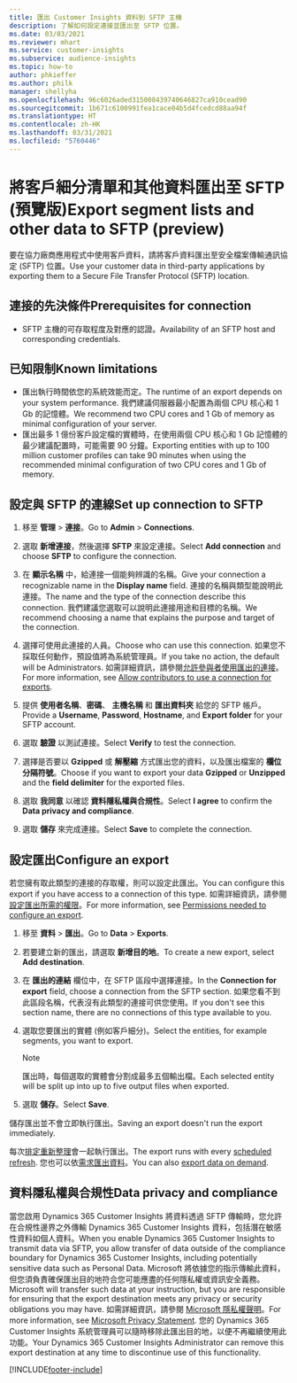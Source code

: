 ```yaml
---
title: 匯出 Customer Insights 資料到 SFTP 主機
description: 了解如何設定連接並匯出至 SFTP 位置。
ms.date: 03/03/2021
ms.reviewer: mhart
ms.service: customer-insights
ms.subservice: audience-insights
ms.topic: how-to
author: phkieffer
ms.author: philk
manager: shellyha
ms.openlocfilehash: 96c6026aded315008439740646827ca910cead90
ms.sourcegitcommit: 1b671c6100991fea1cace04b5d4fcedcd88aa94f
ms.translationtype: HT
ms.contentlocale: zh-HK
ms.lasthandoff: 03/31/2021
ms.locfileid: "5760446"
---
```

# <a name="export-segment-lists-and-other-data-to-sftp-preview"></a><span data-ttu-id="0f982-103">將客戶細分清單和其他資料匯出至 SFTP (預覽版)</span><span class="sxs-lookup"><span data-stu-id="0f982-103">Export segment lists and other data to SFTP (preview)</span></span>

<span data-ttu-id="0f982-104">要在協力廠商應用程式中使用客戶資料，請將客戶資料匯出至安全檔案傳輸通訊協定 (SFTP) 位置。</span><span class="sxs-lookup"><span data-stu-id="0f982-104">Use your customer data in third-party applications by exporting them to a Secure File Transfer Protocol (SFTP) location.</span></span>

## <a name="prerequisites-for-connection"></a><span data-ttu-id="0f982-105">連接的先決條件</span><span class="sxs-lookup"><span data-stu-id="0f982-105">Prerequisites for connection</span></span>

- <span data-ttu-id="0f982-106">SFTP 主機的可存取程度及對應的認證。</span><span class="sxs-lookup"><span data-stu-id="0f982-106">Availability of an SFTP host and corresponding credentials.</span></span>

## <a name="known-limitations"></a><span data-ttu-id="0f982-107">已知限制</span><span class="sxs-lookup"><span data-stu-id="0f982-107">Known limitations</span></span>

- <span data-ttu-id="0f982-108">匯出執行時間依您的系統效能而定。</span><span class="sxs-lookup"><span data-stu-id="0f982-108">The runtime of an export depends on your system performance.</span></span> <span data-ttu-id="0f982-109">我們建議伺服器最小配置為兩個 CPU 核心和 1 Gb 的記憶體。</span><span class="sxs-lookup"><span data-stu-id="0f982-109">We recommend two CPU cores and 1 Gb of memory as minimal configuration of your server.</span></span> 
- <span data-ttu-id="0f982-110">匯出最多 1 億份客戶設定檔的實體時，在使用兩個 CPU 核心和 1 Gb 記憶體的最少建議配置時，可能需要 90 分鐘。</span><span class="sxs-lookup"><span data-stu-id="0f982-110">Exporting entities with up to 100 million customer profiles can take 90 minutes when using the recommended minimal configuration of two CPU cores and 1 Gb of memory.</span></span> 

## <a name="set-up-connection-to-sftp"></a><span data-ttu-id="0f982-111">設定與 SFTP 的連線</span><span class="sxs-lookup"><span data-stu-id="0f982-111">Set up connection to SFTP</span></span>

1. <span data-ttu-id="0f982-112">移至 **管理** > **連接**。</span><span class="sxs-lookup"><span data-stu-id="0f982-112">Go to **Admin** > **Connections**.</span></span>

1. <span data-ttu-id="0f982-113">選取 **新增連接**，然後選擇 **SFTP** 來設定連接。</span><span class="sxs-lookup"><span data-stu-id="0f982-113">Select **Add connection** and choose **SFTP** to configure the connection.</span></span>

1. <span data-ttu-id="0f982-114">在 **顯示名稱** 中，給連接一個能夠辨識的名稱。</span><span class="sxs-lookup"><span data-stu-id="0f982-114">Give your connection a recognizable name in the **Display name** field.</span></span> <span data-ttu-id="0f982-115">連接的名稱與類型能說明此連接。</span><span class="sxs-lookup"><span data-stu-id="0f982-115">The name and the type of the connection describe this connection.</span></span> <span data-ttu-id="0f982-116">我們建議您選取可以說明此連接用途和目標的名稱。</span><span class="sxs-lookup"><span data-stu-id="0f982-116">We recommend choosing a name that explains the purpose and target of the connection.</span></span>

1. <span data-ttu-id="0f982-117">選擇可使用此連接的人員。</span><span class="sxs-lookup"><span data-stu-id="0f982-117">Choose who can use this connection.</span></span> <span data-ttu-id="0f982-118">如果您不採取任何動作，預設值將為系統管理員。</span><span class="sxs-lookup"><span data-stu-id="0f982-118">If you take no action, the default will be Administrators.</span></span> <span data-ttu-id="0f982-119">如需詳細資訊，請參閱[允許參與者使用匯出的連接](connections.md#allow-contributors-to-use-a-connection-for-exports)。</span><span class="sxs-lookup"><span data-stu-id="0f982-119">For more information, see [Allow contributors to use a connection for exports](connections.md#allow-contributors-to-use-a-connection-for-exports).</span></span>

1. <span data-ttu-id="0f982-120">提供 **使用者名稱**、**密碼**、 **主機名稱** 和 **匯出資料夾** 給您的 SFTP 帳戶。</span><span class="sxs-lookup"><span data-stu-id="0f982-120">Provide a **Username**, **Password**, **Hostname**, and **Export folder** for your SFTP account.</span></span>

1. <span data-ttu-id="0f982-121">選取 **驗證** 以測試連接。</span><span class="sxs-lookup"><span data-stu-id="0f982-121">Select **Verify** to test the connection.</span></span>

1. <span data-ttu-id="0f982-122">選擇是否要以 **Gzipped** 或 **解壓縮** 方式匯出您的資料，以及匯出檔案的 **欄位分隔符號**。</span><span class="sxs-lookup"><span data-stu-id="0f982-122">Choose if you want to export your data **Gzipped** or **Unzipped** and the **field delimiter** for the exported files.</span></span>

1. <span data-ttu-id="0f982-123">選取 **我同意** 以確認 **資料隱私權與合規性**。</span><span class="sxs-lookup"><span data-stu-id="0f982-123">Select **I agree** to confirm the **Data privacy and compliance**.</span></span>

1. <span data-ttu-id="0f982-124">選取 **儲存** 來完成連接。</span><span class="sxs-lookup"><span data-stu-id="0f982-124">Select **Save** to complete the connection.</span></span>

## <a name="configure-an-export"></a><span data-ttu-id="0f982-125">設定匯出</span><span class="sxs-lookup"><span data-stu-id="0f982-125">Configure an export</span></span>

<span data-ttu-id="0f982-126">若您擁有取此類型的連接的存取權，則可以設定此匯出。</span><span class="sxs-lookup"><span data-stu-id="0f982-126">You can configure this export if you have access to a connection of this type.</span></span> <span data-ttu-id="0f982-127">如需詳細資訊，請參閱[設定匯出所需的權限](export-destinations.md#set-up-a-new-export)。</span><span class="sxs-lookup"><span data-stu-id="0f982-127">For more information, see [Permissions needed to configure an export](export-destinations.md#set-up-a-new-export).</span></span>

1. <span data-ttu-id="0f982-128">移至 **資料** > **匯出**。</span><span class="sxs-lookup"><span data-stu-id="0f982-128">Go to **Data** > **Exports**.</span></span>

1. <span data-ttu-id="0f982-129">若要建立新的匯出，請選取 **新增目的地**。</span><span class="sxs-lookup"><span data-stu-id="0f982-129">To create a new export, select **Add destination**.</span></span>

1. <span data-ttu-id="0f982-130">在 **匯出的連結** 欄位中，在 SFTP 區段中選擇連接。</span><span class="sxs-lookup"><span data-stu-id="0f982-130">In the **Connection for export** field, choose a connection from the SFTP section.</span></span> <span data-ttu-id="0f982-131">如果您看不到此區段名稱，代表沒有此類型的連接可供您使用。</span><span class="sxs-lookup"><span data-stu-id="0f982-131">If you don't see this section name, there are no connections of this type available to you.</span></span>

1. <span data-ttu-id="0f982-132">選取您要匯出的實體 (例如客戶細分)。</span><span class="sxs-lookup"><span data-stu-id="0f982-132">Select the entities, for example segments, you want to export.</span></span>

   > [!NOTE]
   > <span data-ttu-id="0f982-133">匯出時，每個選取的實體會分割成最多五個輸出檔。</span><span class="sxs-lookup"><span data-stu-id="0f982-133">Each selected entity will be split up into up to five output files when exported.</span></span> 

1. <span data-ttu-id="0f982-134">選取 **儲存**。</span><span class="sxs-lookup"><span data-stu-id="0f982-134">Select **Save**.</span></span>

<span data-ttu-id="0f982-135">儲存匯出並不會立即執行匯出。</span><span class="sxs-lookup"><span data-stu-id="0f982-135">Saving an export doesn't run the export immediately.</span></span>

<span data-ttu-id="0f982-136">每次[排定重新整理](system.md#schedule-tab)會一起執行匯出。</span><span class="sxs-lookup"><span data-stu-id="0f982-136">The export runs with every [scheduled refresh](system.md#schedule-tab).</span></span> <span data-ttu-id="0f982-137">您也可以依[需求匯出資料](export-destinations.md#run-exports-on-demand)。</span><span class="sxs-lookup"><span data-stu-id="0f982-137">You can also [export data on demand](export-destinations.md#run-exports-on-demand).</span></span> 

## <a name="data-privacy-and-compliance"></a><span data-ttu-id="0f982-138">資料隱私權與合規性</span><span class="sxs-lookup"><span data-stu-id="0f982-138">Data privacy and compliance</span></span>

<span data-ttu-id="0f982-139">當您啟用 Dynamics 365 Customer Insights 將資料透過 SFTP 傳輸時，您允許在合規性邊界之外傳輸 Dynamics 365 Customer Insights 資料，包括潛在敏感性資料如個人資料。</span><span class="sxs-lookup"><span data-stu-id="0f982-139">When you enable Dynamics 365 Customer Insights to transmit data via SFTP, you allow transfer of data outside of the compliance boundary for Dynamics 365 Customer Insights, including potentially sensitive data such as Personal Data.</span></span> <span data-ttu-id="0f982-140">Microsoft 將依據您的指示傳輸此資料，但您須負責確保匯出目的地符合您可能應盡的任何隱私權或資訊安全義務。</span><span class="sxs-lookup"><span data-stu-id="0f982-140">Microsoft will transfer such data at your instruction, but you are responsible for ensuring that the export destination meets any privacy or security obligations you may have.</span></span> <span data-ttu-id="0f982-141">如需詳細資訊，請參閱 [Microsoft 隱私權聲明](https://go.microsoft.com/fwlink/?linkid=396732)。</span><span class="sxs-lookup"><span data-stu-id="0f982-141">For more information, see [Microsoft Privacy Statement](https://go.microsoft.com/fwlink/?linkid=396732).</span></span>
<span data-ttu-id="0f982-142">您的 Dynamics 365 Customer Insights 系統管理員可以隨時移除此匯出目的地，以便不再繼續使用此功能。</span><span class="sxs-lookup"><span data-stu-id="0f982-142">Your Dynamics 365 Customer Insights Administrator can remove this export destination at any time to discontinue use of this functionality.</span></span>

[!INCLUDE[footer-include](../includes/footer-banner.md)]

